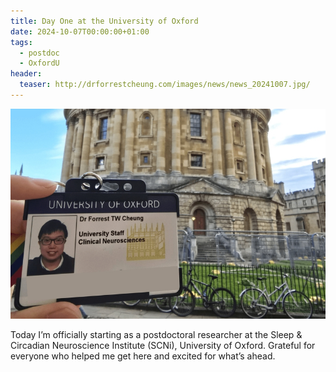 ```yaml
---
title: Day One at the University of Oxford
date: 2024-10-07T00:00:00+01:00
tags:
  - postdoc
  - OxfordU
header:
  teaser: http://drforrestcheung.com/images/news/news_20241007.jpg/
---
```

![](/images/news/news_20241007.jpg)

Today I’m officially starting as a postdoctoral researcher at the Sleep & Circadian Neuroscience Institute (SCNi), University of Oxford. Grateful for everyone who helped me get here and excited for what’s ahead.
